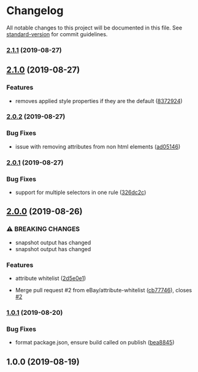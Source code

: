 # Changelog

All notable changes to this project will be documented in this file. See [standard-version](https://github.com/conventional-changelog/standard-version) for commit guidelines.

### [2.1.1](https://github.com/eBay/visual-html/compare/v2.1.0...v2.1.1) (2019-08-27)

## [2.1.0](https://github.com/eBay/visual-html/compare/v2.0.2...v2.1.0) (2019-08-27)


### Features

* removes applied style properties if they are the default ([8372924](https://github.com/eBay/visual-html/commit/8372924))

### [2.0.2](https://github.com/eBay/visual-html/compare/v2.0.1...v2.0.2) (2019-08-27)


### Bug Fixes

* issue with removing attributes from non html elements ([ad05146](https://github.com/eBay/visual-html/commit/ad05146))

### [2.0.1](https://github.com/eBay/visual-html/compare/v2.0.0...v2.0.1) (2019-08-27)


### Bug Fixes

* support for multiple selectors in one rule ([326dc2c](https://github.com/eBay/visual-html/commit/326dc2c))

## [2.0.0](https://github.com/eBay/visual-html/compare/v1.0.1...v2.0.0) (2019-08-26)


### ⚠ BREAKING CHANGES

* snapshot output has changed
* snapshot output has changed

### Features

* attribute whitelist ([2d5e0e1](https://github.com/eBay/visual-html/commit/2d5e0e1))


* Merge pull request #2 from eBay/attribute-whitelist ([cb77746](https://github.com/eBay/visual-html/commit/cb77746)), closes [#2](https://github.com/eBay/visual-html/issues/2)

### [1.0.1](https://github.com/eBay/visual-html/compare/v1.0.0...v1.0.1) (2019-08-20)


### Bug Fixes

* format package.json, ensure build called on publish ([bea8845](https://github.com/eBay/visual-html/commit/bea8845))

## 1.0.0 (2019-08-19)
